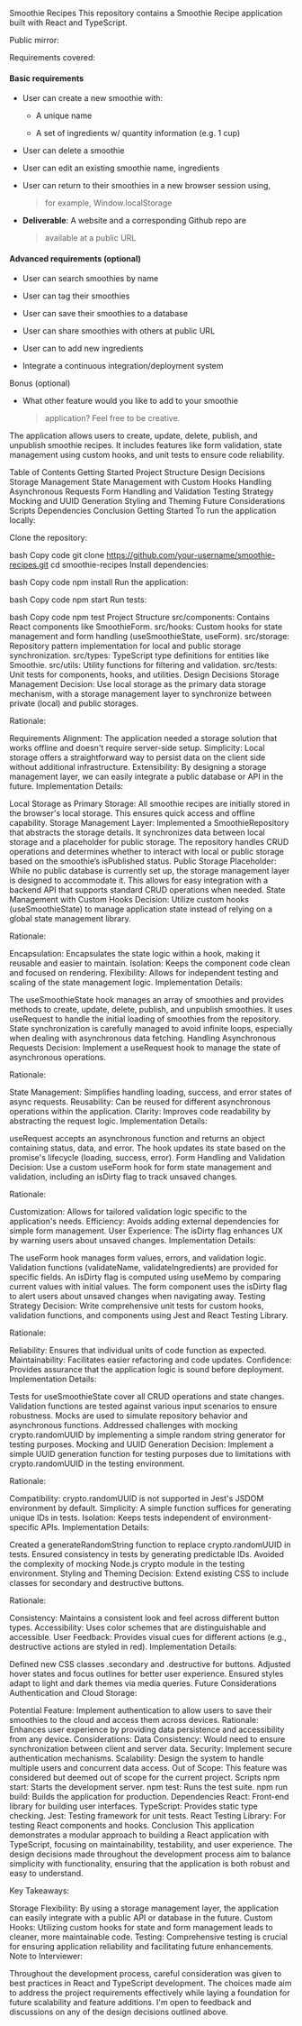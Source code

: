 Smoothie Recipes
This repository contains a Smoothie Recipe application built with React and TypeScript. 

Public mirror: 

Requirements covered:

#### Basic requirements

-   User can create a new smoothie with:

    -   A unique name

    -   A set of ingredients w/ quantity information (e.g. 1 cup)

-   User can delete a smoothie

-   User can edit an existing smoothie name, ingredients

-   User can return to their smoothies in a new browser session using,
    > for example, Window.localStorage

-   **Deliverable**: A website and a corresponding Github repo are
    > available at a public URL

#### Advanced requirements (optional)

-   User can search smoothies by name

-   User can tag their smoothies

-   User can save their smoothies to a database

-   User can share smoothies with others at public URL

-   User can to add new ingredients

-   Integrate a continuous integration/deployment system

Bonus (optional)

-   What other feature would you like to add to your smoothie
    > application? Feel free to be creative.

The application allows users to create, update, delete, publish, and unpublish smoothie recipes. It includes features like form validation, state management using custom hooks, and unit tests to ensure code reliability.

Table of Contents
Getting Started
Project Structure
Design Decisions
Storage Management
State Management with Custom Hooks
Handling Asynchronous Requests
Form Handling and Validation
Testing Strategy
Mocking and UUID Generation
Styling and Theming
Future Considerations
Scripts
Dependencies
Conclusion
Getting Started
To run the application locally:

Clone the repository:

bash
Copy code
git clone https://github.com/your-username/smoothie-recipes.git
cd smoothie-recipes
Install dependencies:

bash
Copy code
npm install
Run the application:

bash
Copy code
npm start
Run tests:

bash
Copy code
npm test
Project Structure
src/components: Contains React components like SmoothieForm.
src/hooks: Custom hooks for state management and form handling (useSmoothieState, useForm).
src/storage: Repository pattern implementation for local and public storage synchronization.
src/types: TypeScript type definitions for entities like Smoothie.
src/utils: Utility functions for filtering and validation.
src/tests: Unit tests for components, hooks, and utilities.
Design Decisions
Storage Management
Decision: Use local storage as the primary data storage mechanism, with a storage management layer to synchronize between private (local) and public storages.

Rationale:

Requirements Alignment: The application needed a storage solution that works offline and doesn't require server-side setup.
Simplicity: Local storage offers a straightforward way to persist data on the client side without additional infrastructure.
Extensibility: By designing a storage management layer, we can easily integrate a public database or API in the future.
Implementation Details:

Local Storage as Primary Storage:
All smoothie recipes are initially stored in the browser's local storage.
This ensures quick access and offline capability.
Storage Management Layer:
Implemented a SmoothieRepository that abstracts the storage details.
It synchronizes data between local storage and a placeholder for public storage.
The repository handles CRUD operations and determines whether to interact with local or public storage based on the smoothie’s isPublished status.
Public Storage Placeholder:
While no public database is currently set up, the storage management layer is designed to accommodate it.
This allows for easy integration with a backend API that supports standard CRUD operations when needed.
State Management with Custom Hooks
Decision: Utilize custom hooks (useSmoothieState) to manage application state instead of relying on a global state management library.

Rationale:

Encapsulation: Encapsulates the state logic within a hook, making it reusable and easier to maintain.
Isolation: Keeps the component code clean and focused on rendering.
Flexibility: Allows for independent testing and scaling of the state management logic.
Implementation Details:

The useSmoothieState hook manages an array of smoothies and provides methods to create, update, delete, publish, and unpublish smoothies.
It uses useRequest to handle the initial loading of smoothies from the repository.
State synchronization is carefully managed to avoid infinite loops, especially when dealing with asynchronous data fetching.
Handling Asynchronous Requests
Decision: Implement a useRequest hook to manage the state of asynchronous operations.

Rationale:

State Management: Simplifies handling loading, success, and error states of async requests.
Reusability: Can be reused for different asynchronous operations within the application.
Clarity: Improves code readability by abstracting the request logic.
Implementation Details:

useRequest accepts an asynchronous function and returns an object containing status, data, and error.
The hook updates its state based on the promise's lifecycle (loading, success, error).
Form Handling and Validation
Decision: Use a custom useForm hook for form state management and validation, including an isDirty flag to track unsaved changes.

Rationale:

Customization: Allows for tailored validation logic specific to the application's needs.
Efficiency: Avoids adding external dependencies for simple form management.
User Experience: The isDirty flag enhances UX by warning users about unsaved changes.
Implementation Details:

The useForm hook manages form values, errors, and validation logic.
Validation functions (validateName, validateIngredients) are provided for specific fields.
An isDirty flag is computed using useMemo by comparing current values with initial values.
The form component uses the isDirty flag to alert users about unsaved changes when navigating away.
Testing Strategy
Decision: Write comprehensive unit tests for custom hooks, validation functions, and components using Jest and React Testing Library.

Rationale:

Reliability: Ensures that individual units of code function as expected.
Maintainability: Facilitates easier refactoring and code updates.
Confidence: Provides assurance that the application logic is sound before deployment.
Implementation Details:

Tests for useSmoothieState cover all CRUD operations and state changes.
Validation functions are tested against various input scenarios to ensure robustness.
Mocks are used to simulate repository behavior and asynchronous functions.
Addressed challenges with mocking crypto.randomUUID by implementing a simple random string generator for testing purposes.
Mocking and UUID Generation
Decision: Implement a simple UUID generation function for testing purposes due to limitations with crypto.randomUUID in the testing environment.

Rationale:

Compatibility: crypto.randomUUID is not supported in Jest's JSDOM environment by default.
Simplicity: A simple function suffices for generating unique IDs in tests.
Isolation: Keeps tests independent of environment-specific APIs.
Implementation Details:

Created a generateRandomString function to replace crypto.randomUUID in tests.
Ensured consistency in tests by generating predictable IDs.
Avoided the complexity of mocking Node.js crypto module in the testing environment.
Styling and Theming
Decision: Extend existing CSS to include classes for secondary and destructive buttons.

Rationale:

Consistency: Maintains a consistent look and feel across different button types.
Accessibility: Uses color schemes that are distinguishable and accessible.
User Feedback: Provides visual cues for different actions (e.g., destructive actions are styled in red).
Implementation Details:

Defined new CSS classes .secondary and .destructive for buttons.
Adjusted hover states and focus outlines for better user experience.
Ensured styles adapt to light and dark themes via media queries.
Future Considerations
Authentication and Cloud Storage:

Potential Feature: Implement authentication to allow users to save their smoothies to the cloud and access them across devices.
Rationale: Enhances user experience by providing data persistence and accessibility from any device.
Considerations:
Data Consistency: Would need to ensure synchronization between client and server data.
Security: Implement secure authentication mechanisms.
Scalability: Design the system to handle multiple users and concurrent data access.
Out of Scope: This feature was considered but deemed out of scope for the current project.
Scripts
npm start: Starts the development server.
npm test: Runs the test suite.
npm run build: Builds the application for production.
Dependencies
React: Front-end library for building user interfaces.
TypeScript: Provides static type checking.
Jest: Testing framework for unit tests.
React Testing Library: For testing React components and hooks.
Conclusion
This application demonstrates a modular approach to building a React application with TypeScript, focusing on maintainability, testability, and user experience. The design decisions made throughout the development process aim to balance simplicity with functionality, ensuring that the application is both robust and easy to understand.

Key Takeaways:

Storage Flexibility: By using a storage management layer, the application can easily integrate with a public API or database in the future.
Custom Hooks: Utilizing custom hooks for state and form management leads to cleaner, more maintainable code.
Testing: Comprehensive testing is crucial for ensuring application reliability and facilitating future enhancements.
Note to Interviewer:

Throughout the development process, careful consideration was given to best practices in React and TypeScript development. The choices made aim to address the project requirements effectively while laying a foundation for future scalability and feature additions. I'm open to feedback and discussions on any of the design decisions outlined above.